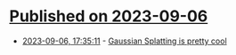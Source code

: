 # [Published on 2023-09-06](index.md)

* [2023-09-06, 17:35:11](https://lobste.rs/s/aiisyw/gaussian_splatting_is_pretty_cool) - [Gaussian Splatting is pretty cool](https://aras-p.info/blog/2023/09/05/Gaussian-Splatting-is-pretty-cool/)
